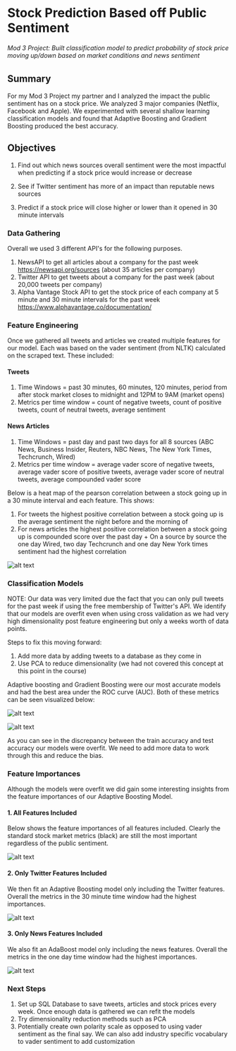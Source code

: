# Stock Prediction Based off Public Sentiment

###### Mod 3 Project: Built classification model to predict probability of stock price moving up/down based on market conditions and news sentiment


## Summary
For my Mod 3 Project my partner and I analyzed the impact the public sentiment has on a stock price. We analyzed 3 major companies (Netflix, Facebook and Apple). We experimented with several shallow learning classification models and found that Adaptive Boosting and Gradient Boosting produced the best accuracy.


## Objectives
1. Find out which news sources overall sentiment were the most impactful when predicting if a stock price would increase or decrease

2. See if Twitter sentiment has more of an impact than reputable news sources

3. Predict if a stock price will close higher or lower than it opened in 30 minute intervals


### Data Gathering
Overall we used 3 different API's for the following purposes.
  1. NewsAPI to get all articles about a company for the past week https://newsapi.org/sources (about 35 articles per company)
  2. Twitter API to get tweets about a company for the past week (about 20,000 tweets per company)
  3. Alpha Vantage Stock API to get the stock price of each company at 5 minute and 30 minute intervals for the past week https://www.alphavantage.co/documentation/


### Feature Engineering

Once we gathered all tweets and articles we created multiple features for our model. Each was based on the vader sentiment (from NLTK) calculated on the scraped text. These included:

#### Tweets

  1. Time Windows = past 30 minutes, 60 minutes, 120 minutes, period from after stock market closes to midnight and 12PM to 9AM (market opens)
  2. Metrics per time window = count of negative tweets, count of positive tweets, count of neutral tweets, average sentiment

#### News Articles

  1. Time Windows = past day and past two days for all 8 sources (ABC News, Business Insider, Reuters, NBC News, The New York Times, Techcrunch, Wired)
  2. Metrics per time window = average vader score of negative tweets, average vader score of positive tweets, average vader score of neutral tweets, average compounded vader score

Below is a heat map of the pearson correlation between a stock going up in a 30 minute interval and each feature. This shows:
  1. For tweets the highest positive correlation between a stock going up is the average sentiment the night before and the morning of
  2. For news articles the highest positive correlation between a stock going up is compounded score over the past day
    + On a source by source the one day Wired, two day Techcrunch and one day New York times sentiment had the highest correlation

![alt text](https://github.com/NaokoSuga/twitter_news_sentiment_analysis_stock_price_prediction/blob/master/Screenshots/heatmap.png?raw=True)

### Classification Models

NOTE: Our data was very limited due the fact that you can only pull tweets for the past week if using the free membership of Twitter's API. We identify that our models are overfit even when using cross validation as we had very high dimensionality post feature engineering but only a weeks worth of data points.

Steps to fix this moving forward:
1. Add more data by adding tweets to a database as they come in
2. Use PCA to reduce dimensionality (we had not covered this concept at this point in the course)

Adaptive boosting and Gradient Boosting were our most accurate models and had the best area under the ROC curve (AUC). Both of these metrics can be seen visualized below:

![alt text](https://github.com/NaokoSuga/twitter_news_sentiment_analysis_stock_price_prediction/blob/master/Screenshots/models.png?raw=True)

![alt text](https://github.com/NaokoSuga/twitter_news_sentiment_analysis_stock_price_prediction/blob/master/Screenshots/auc.png?raw=True)

As you can see in the discrepancy between the train accuracy and test accuracy our models were overfit. We need to add more data to work through this and reduce the bias.

### Feature Importances

Although the models were overfit we did gain some interesting insights from the feature importances of our Adaptive Boosting Model.

#### 1. All Features Included

Below shows the feature importances of all features included. Clearly the standard stock market metrics (black) are still the most important regardless of the public sentiment.

![alt text](https://github.com/NaokoSuga/twitter_news_sentiment_analysis_stock_price_prediction/blob/master/Screenshots/allfeat.png?raw=True)

#### 2. Only Twitter Features Included

We then fit an Adaptive Boosting model only including the Twitter features. Overall the metrics in the 30 minute time window had the highest importances.

![alt text](https://github.com/NaokoSuga/twitter_news_sentiment_analysis_stock_price_prediction/blob/master/Screenshots/twitter.png?raw=True)


#### 3. Only News Features Included

We also fit an AdaBoost model only including the news features. Overall the metrics in the one day time window had the highest importances.

![alt text](https://github.com/NaokoSuga/twitter_news_sentiment_analysis_stock_price_prediction/blob/master/Screenshots/news.png?raw=True)

### Next Steps

1. Set up SQL Database to save tweets, articles and stock prices every week. Once enough data is gathered we can refit the models
2. Try dimensionality reduction methods such as PCA
3. Potentially create own polarity scale as opposed to using vader sentiment as the final say. We can also add industry specific vocabulary to vader sentiment to add customization

